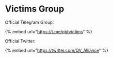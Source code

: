 # Victims Group

Official Telegram Group:

{% embed url="https://t.me/qbtvictims" %}

Official Twitter:

{% embed url="https://twitter.com/QV_Alliance" %}

